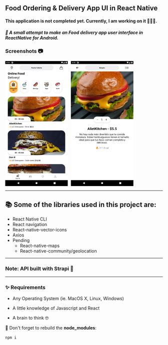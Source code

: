 ## Food Ordering & Delivery App UI in React Native

#### This application is not completed yet. Currently, I am working on it 👷🏾‍♂️.

##### 📱 A small attempt to make an Food delivery app user interface in ReactNative for Android.

### Screenshots 📷

<div style="display: flex">
<img src="assets/homescreen.png" alt="homeScreen" width="200" height="400" style="margin-right: 10px">

<img src="assets/detailscreen.png" alt="homeScreen" width="200" height="400">
</div>

---

## 📚 Some of the libraries used in this project are:

- React Native CLI
- React navigation
- React-native-vector-icons
- Axios
- Pending
  - React-native-maps
  - React-native-community/geolocation

---

### Note: API built with Strapi 🚀

---

### ✨ Requirements

- Any Operating System (ie. MacOS X, Linux, Windows)

- A little knowledge of Javascript and React
- A brain to think 🤓

🚧 Don't forget to rebuild the **node_modules**:

```
npm i
```
